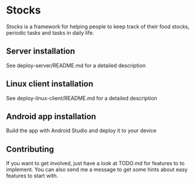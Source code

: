# Stocks

Stocks is a framework for helping people to keep track of their
food stocks, periodic tasks and tasks in daily life. 

## Server installation

See deploy-server/README.md for a detailed description

## Linux client installation

See deploy-linux-client/README.md for a detailed description

## Android app installation

Build the app with Android Studio and deploy it to your device

## Contributing

If you want to get involved, just have a look at TODO.md for features to 
to implement. You can also send me a message to get some hints about easy 
features to start with. 
